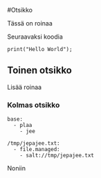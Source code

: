 #Otsikko

Tässä on roinaa

Seuraavaksi koodia

	print("Hello World");

## Toinen otsikko

Lisää roinaa

### Kolmas otsikko

	base:
	  - plaa
	    - jee

	/tmp/jepajee.txt:
	  - file.managed:
	    - salt://tmp/jepajee.txt

Noniin
